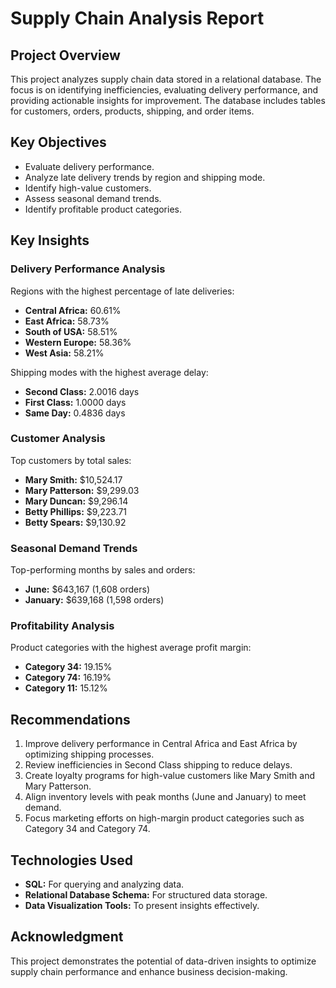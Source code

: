 # Supply Chain Analysis Report

## Project Overview
This project analyzes supply chain data stored in a relational database. The focus is on identifying inefficiencies, evaluating delivery performance, and providing actionable insights for improvement. The database includes tables for customers, orders, products, shipping, and order items.

## Key Objectives
- Evaluate delivery performance.
- Analyze late delivery trends by region and shipping mode.
- Identify high-value customers.
- Assess seasonal demand trends.
- Identify profitable product categories.

## Key Insights

### Delivery Performance Analysis
Regions with the highest percentage of late deliveries:
- **Central Africa:** 60.61%
- **East Africa:** 58.73%
- **South of USA:** 58.51%
- **Western Europe:** 58.36%
- **West Asia:** 58.21%

Shipping modes with the highest average delay:
- **Second Class:** 2.0016 days
- **First Class:** 1.0000 days
- **Same Day:** 0.4836 days

### Customer Analysis
Top customers by total sales:
- **Mary Smith:** $10,524.17
- **Mary Patterson:** $9,299.03
- **Mary Duncan:** $9,296.14
- **Betty Phillips:** $9,223.71
- **Betty Spears:** $9,130.92

### Seasonal Demand Trends
Top-performing months by sales and orders:
- **June:** $643,167 (1,608 orders)
- **January:** $639,168 (1,598 orders)

### Profitability Analysis
Product categories with the highest average profit margin:
- **Category 34:** 19.15%
- **Category 74:** 16.19%
- **Category 11:** 15.12%

## Recommendations
1. Improve delivery performance in Central Africa and East Africa by optimizing shipping processes.
2. Review inefficiencies in Second Class shipping to reduce delays.
3. Create loyalty programs for high-value customers like Mary Smith and Mary Patterson.
4. Align inventory levels with peak months (June and January) to meet demand.
5. Focus marketing efforts on high-margin product categories such as Category 34 and Category 74.

## Technologies Used
- **SQL:** For querying and analyzing data.
- **Relational Database Schema:** For structured data storage.
- **Data Visualization Tools:** To present insights effectively.

## Acknowledgment
This project demonstrates the potential of data-driven insights to optimize supply chain performance and enhance business decision-making.
